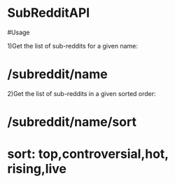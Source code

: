 # SubRedditAPI

#Usage

1)Get the list of sub-reddits for a given name:
# /subreddit/name

2)Get the list of sub-reddits in a given sorted order:
# /subreddit/name/sort


# sort: top,controversial,hot, rising,live


